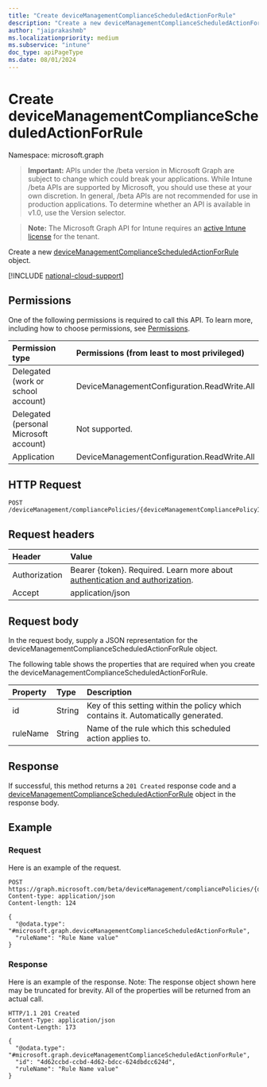 ```yaml
---
title: "Create deviceManagementComplianceScheduledActionForRule"
description: "Create a new deviceManagementComplianceScheduledActionForRule object."
author: "jaiprakashmb"
ms.localizationpriority: medium
ms.subservice: "intune"
doc_type: apiPageType
ms.date: 08/01/2024
---
```


# Create deviceManagementComplianceScheduledActionForRule

Namespace: microsoft.graph

> **Important:** APIs under the /beta version in Microsoft Graph are subject to change which could break your applications. While Intune /beta APIs are supported by Microsoft, you should use these at your own discretion. In general, /beta APIs are not recommended for use in production applications. To determine whether an API is available in v1.0, use the Version selector.

> **Note:** The Microsoft Graph API for Intune requires an [active Intune license](https://go.microsoft.com/fwlink/?linkid=839381) for the tenant.

Create a new [deviceManagementComplianceScheduledActionForRule](../resources/intune-deviceconfigv2-devicemanagementcompliancescheduledactionforrule.md) object.

[!INCLUDE [national-cloud-support](../../includes/all-clouds.md)]

## Permissions
One of the following permissions is required to call this API. To learn more, including how to choose permissions, see [Permissions](/graph/permissions-reference).

|Permission type|Permissions (from least to most privileged)|
|:---|:---|
|Delegated (work or school account)|DeviceManagementConfiguration.ReadWrite.All|
|Delegated (personal Microsoft account)|Not supported.|
|Application|DeviceManagementConfiguration.ReadWrite.All|

## HTTP Request
<!-- {
  "blockType": "ignored"
}
-->
``` http
POST /deviceManagement/compliancePolicies/{deviceManagementCompliancePolicyId}/scheduledActionsForRule
```

## Request headers
|Header|Value|
|:---|:---|
|Authorization|Bearer {token}. Required. Learn more about [authentication and authorization](/graph/auth/auth-concepts).|
|Accept|application/json|

## Request body
In the request body, supply a JSON representation for the deviceManagementComplianceScheduledActionForRule object.

The following table shows the properties that are required when you create the deviceManagementComplianceScheduledActionForRule.

|Property|Type|Description|
|:---|:---|:---|
|id|String|Key of this setting within the policy which contains it. Automatically generated.|
|ruleName|String|Name of the rule which this scheduled action applies to.|



## Response
If successful, this method returns a `201 Created` response code and a [deviceManagementComplianceScheduledActionForRule](../resources/intune-deviceconfigv2-devicemanagementcompliancescheduledactionforrule.md) object in the response body.

## Example

### Request
Here is an example of the request.
``` http
POST https://graph.microsoft.com/beta/deviceManagement/compliancePolicies/{deviceManagementCompliancePolicyId}/scheduledActionsForRule
Content-type: application/json
Content-length: 124

{
  "@odata.type": "#microsoft.graph.deviceManagementComplianceScheduledActionForRule",
  "ruleName": "Rule Name value"
}
```

### Response
Here is an example of the response. Note: The response object shown here may be truncated for brevity. All of the properties will be returned from an actual call.
``` http
HTTP/1.1 201 Created
Content-Type: application/json
Content-Length: 173

{
  "@odata.type": "#microsoft.graph.deviceManagementComplianceScheduledActionForRule",
  "id": "4d62ccbd-ccbd-4d62-bdcc-624dbdcc624d",
  "ruleName": "Rule Name value"
}
```